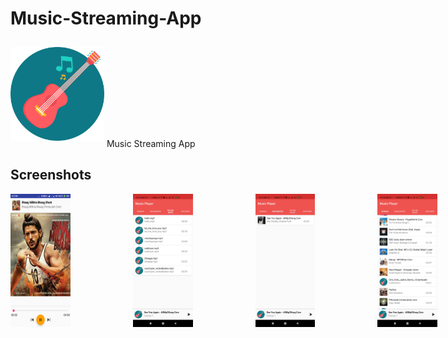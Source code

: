 # Music-Streaming-App

<img src="/app/src/main/res/mipmap/ic_launcher.png" width="150" vspace="10">
Music Streaming App </br>
</a>
</div>

## Screenshots
<div style="display:flex;" >
<img  src="Screenshot/Screenshot1.png" width="19%" >
<img style="margin-left:100px;" src="Screenshot/Screenshot2.jpg" width="19%" >
<img style="margin-left:100px;" src="Screenshot/Screenshot3.jpg" width="19%" >
<img style="margin-left:100px;" src="Screenshot/Screenshot4.jpg" width="19%" >
<img style="margin-left:100px;" src="Screenshot/Screenshot5.jpg" width="19%" >

</div>
